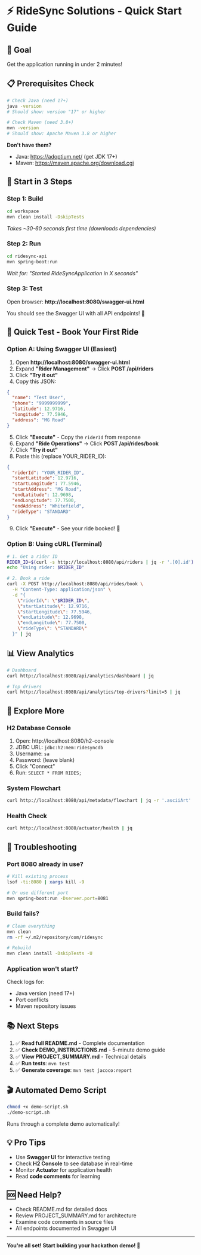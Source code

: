 # ⚡ RideSync Solutions - Quick Start Guide

## 🎯 Goal
Get the application running in under 2 minutes!

## 📋 Prerequisites Check

```bash
# Check Java (need 17+)
java -version
# Should show: version "17" or higher

# Check Maven (need 3.8+)
mvn -version
# Should show: Apache Maven 3.8 or higher
```

**Don't have them?**
- Java: https://adoptium.net/ (get JDK 17+)
- Maven: https://maven.apache.org/download.cgi

## 🚀 Start in 3 Steps

### Step 1: Build
```bash
cd workspace
mvn clean install -DskipTests
```
_Takes ~30-60 seconds first time (downloads dependencies)_

### Step 2: Run
```bash
cd ridesync-api
mvn spring-boot:run
```
_Wait for: "Started RideSyncApplication in X seconds"_

### Step 3: Test
Open browser: **http://localhost:8080/swagger-ui.html**

You should see the Swagger UI with all API endpoints! 🎉

## 🧪 Quick Test - Book Your First Ride

### Option A: Using Swagger UI (Easiest)

1. Open **http://localhost:8080/swagger-ui.html**
2. Expand **"Rider Management"** → Click **POST /api/riders**
3. Click **"Try it out"**
4. Copy this JSON:
```json
{
  "name": "Test User",
  "phone": "9999999999",
  "latitude": 12.9716,
  "longitude": 77.5946,
  "address": "MG Road"
}
```
5. Click **"Execute"** - Copy the `riderId` from response
6. Expand **"Ride Operations"** → Click **POST /api/rides/book**
7. Click **"Try it out"**
8. Paste this (replace YOUR_RIDER_ID):
```json
{
  "riderId": "YOUR_RIDER_ID",
  "startLatitude": 12.9716,
  "startLongitude": 77.5946,
  "startAddress": "MG Road",
  "endLatitude": 12.9698,
  "endLongitude": 77.7500,
  "endAddress": "Whitefield",
  "rideType": "STANDARD"
}
```
9. Click **"Execute"** - See your ride booked! 🚗

### Option B: Using cURL (Terminal)

```bash
# 1. Get a rider ID
RIDER_ID=$(curl -s http://localhost:8080/api/riders | jq -r '.[0].id')
echo "Using rider: $RIDER_ID"

# 2. Book a ride
curl -X POST http://localhost:8080/api/rides/book \
  -H "Content-Type: application/json" \
  -d "{
    \"riderId\": \"$RIDER_ID\",
    \"startLatitude\": 12.9716,
    \"startLongitude\": 77.5946,
    \"endLatitude\": 12.9698,
    \"endLongitude\": 77.7500,
    \"rideType\": \"STANDARD\"
  }" | jq
```

## 📊 View Analytics

```bash
# Dashboard
curl http://localhost:8080/api/analytics/dashboard | jq

# Top drivers
curl http://localhost:8080/api/analytics/top-drivers?limit=5 | jq
```

## 🎨 Explore More

### H2 Database Console
1. Open: http://localhost:8080/h2-console
2. JDBC URL: `jdbc:h2:mem:ridesyncdb`
3. Username: `sa`
4. Password: (leave blank)
5. Click "Connect"
6. Run: `SELECT * FROM RIDES;`

### System Flowchart
```bash
curl http://localhost:8080/api/metadata/flowchart | jq -r '.asciiArt'
```

### Health Check
```bash
curl http://localhost:8080/actuator/health | jq
```

## 🐛 Troubleshooting

### Port 8080 already in use?
```bash
# Kill existing process
lsof -ti:8080 | xargs kill -9

# Or use different port
mvn spring-boot:run -Dserver.port=8081
```

### Build fails?
```bash
# Clean everything
mvn clean
rm -rf ~/.m2/repository/com/ridesync

# Rebuild
mvn clean install -DskipTests -U
```

### Application won't start?
Check logs for:
- Java version (need 17+)
- Port conflicts
- Maven repository issues

## 📚 Next Steps

1. ✅ **Read full README.md** - Complete documentation
2. ✅ **Check DEMO_INSTRUCTIONS.md** - 5-minute demo guide
3. ✅ **View PROJECT_SUMMARY.md** - Technical details
4. ✅ **Run tests**: `mvn test`
5. ✅ **Generate coverage**: `mvn test jacoco:report`

## 🎬 Automated Demo Script

```bash
chmod +x demo-script.sh
./demo-script.sh
```

Runs through a complete demo automatically!

## 💡 Pro Tips

- Use **Swagger UI** for interactive testing
- Check **H2 Console** to see database in real-time
- Monitor **Actuator** for application health
- Read **code comments** for learning

## 🆘 Need Help?

- Check README.md for detailed docs
- Review PROJECT_SUMMARY.md for architecture
- Examine code comments in source files
- All endpoints documented in Swagger UI

---

**You're all set! Start building your hackathon demo! 🚀**
